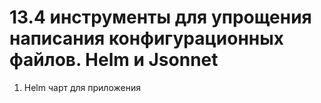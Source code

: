 # 13.4 инструменты для упрощения написания конфигурационных файлов. Helm и Jsonnet
1. Helm чарт для приложения